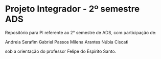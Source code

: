 # Projeto Integrador - 2º semestre ADS

Repositório para PI referente ao 2° semestre de ADS, com participação de:

Andreia Serafim
Gabriel Passos
Milena Arantes
Núbia Ciscati

sob a orientação do professor Felipe do Espirito Santo.
